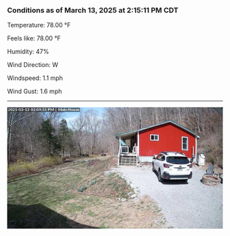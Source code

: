 ### Conditions as of March 13, 2025 at 2:15:11 PM CDT 

Temperature: 78.00 &deg;F

Feels like: 78.00 &deg;F

Humidity: 47%

Wind Direction: W

Windspeed: 1.1 mph

Wind Gust: 1.6 mph

---

<img src="./images/latest.jpeg"/>

